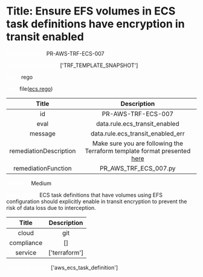 



# Title: Ensure EFS volumes in ECS task definitions have encryption in transit enabled


***<font color="white">Master Test Id:</font>*** PR-AWS-TRF-ECS-007

***<font color="white">Master Snapshot Id:</font>*** ['TRF_TEMPLATE_SNAPSHOT']

***<font color="white">type:</font>*** rego

***<font color="white">rule:</font>*** file([ecs.rego])  
  
  
  
  

|Title|Description|
| :---: | :---: |
|id|PR-AWS-TRF-ECS-007|
|eval|data.rule.ecs_transit_enabled|
|message|data.rule.ecs_transit_enabled_err|
|remediationDescription|Make sure you are following the Terraform template format presented <a href='https://registry.terraform.io/providers/hashicorp/aws/latest/docs/resources/ecs_task_definition' target='_blank'>here</a>|
|remediationFunction|PR_AWS_TRF_ECS_007.py|


***<font color="white">Severity:</font>*** Medium

***<font color="white">Description:</font>*** ECS task definitions that have volumes using EFS configuration should explicitly enable in transit encryption to prevent the risk of data loss due to interception.  
  
  

|Title|Description|
| :---: | :---: |
|cloud|git|
|compliance|[]|
|service|['terraform']|


***<font color="white">Resource Types:</font>*** ['aws_ecs_task_definition']


[ecs.rego]: https://github.com/prancer-io/prancer-compliance-test/tree/master/aws/terraform/ecs.rego
